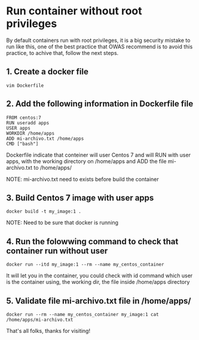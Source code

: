 # Run container without root privileges

By default containers run with root privileges, it is a big security mistake to run like this, one of the best practice that OWAS recommend is to avoid this practice, to achive that, follow the next steps.

## 1. Create a docker file

```
vim Dockerfile
```

## 2. Add the following information in Dockerfile file

```
FROM centos:7
RUN useradd apps
USER apps
WORKDIR /home/apps
ADD mi-archivo.txt /home/apps
CMD ["bash"]
```

Dockerfile indicate that conteiner will user Centos 7 and will RUN with user apps, with the working directory on /home/apps and ADD the file mi-archivo.txt to /home/apps/

NOTE: mi-archivo.txt need to exists before build the container

## 3. Build Centos 7 image with user apps

```
docker build -t my_image:1 .
```

NOTE: Need to be sure that docker is running

## 4. Run the folowwing command to check that container run without user

```
docker run --itd my_image:1 --rm --name my_centos_container
```

It will let you in the container, you could check with id command which user is the container using, the working dir, the file inside /home/apps directory

## 5. Validate file mi-archivo.txt file in /home/apps/

```
docker run --rm --name my_centos_container my_image:1 cat /home/apps/mi-archivo.txt
```

That's all folks, thanks for visiting!
